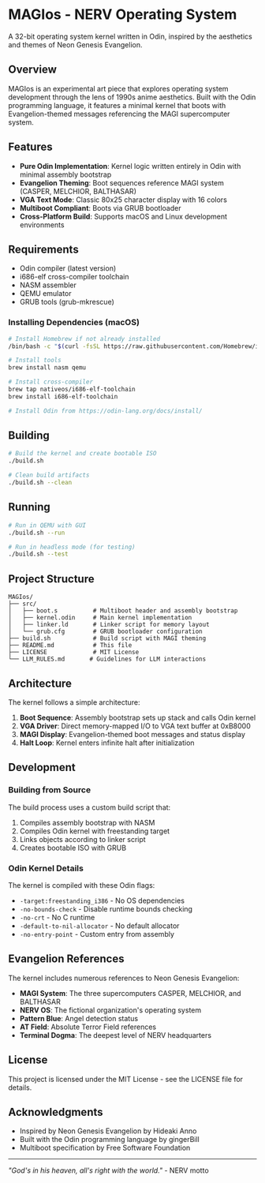 # MAGIos - NERV Operating System

A 32-bit operating system kernel written in Odin, inspired by the aesthetics and themes of Neon Genesis Evangelion.

## Overview

MAGIos is an experimental art piece that explores operating system development through the lens of 1990s anime aesthetics. Built with the Odin programming language, it features a minimal kernel that boots with Evangelion-themed messages referencing the MAGI supercomputer system.

## Features

- **Pure Odin Implementation**: Kernel logic written entirely in Odin with minimal assembly bootstrap
- **Evangelion Theming**: Boot sequences reference MAGI system (CASPER, MELCHIOR, BALTHASAR)
- **VGA Text Mode**: Classic 80x25 character display with 16 colors
- **Multiboot Compliant**: Boots via GRUB bootloader
- **Cross-Platform Build**: Supports macOS and Linux development environments

## Requirements

- Odin compiler (latest version)
- i686-elf cross-compiler toolchain
- NASM assembler
- QEMU emulator
- GRUB tools (grub-mkrescue)

### Installing Dependencies (macOS)

```bash
# Install Homebrew if not already installed
/bin/bash -c "$(curl -fsSL https://raw.githubusercontent.com/Homebrew/install/HEAD/install.sh)"

# Install tools
brew install nasm qemu

# Install cross-compiler
brew tap nativeos/i686-elf-toolchain
brew install i686-elf-toolchain

# Install Odin from https://odin-lang.org/docs/install/
```

## Building

```bash
# Build the kernel and create bootable ISO
./build.sh

# Clean build artifacts
./build.sh --clean
```

## Running

```bash
# Run in QEMU with GUI
./build.sh --run

# Run in headless mode (for testing)
./build.sh --test
```

## Project Structure

```
MAGIos/
├── src/
│   ├── boot.s          # Multiboot header and assembly bootstrap
│   ├── kernel.odin     # Main kernel implementation
│   ├── linker.ld       # Linker script for memory layout
│   └── grub.cfg        # GRUB bootloader configuration
├── build.sh            # Build script with MAGI theming
├── README.md           # This file
├── LICENSE             # MIT License
└── LLM_RULES.md       # Guidelines for LLM interactions
```

## Architecture

The kernel follows a simple architecture:

1. **Boot Sequence**: Assembly bootstrap sets up stack and calls Odin kernel
2. **VGA Driver**: Direct memory-mapped I/O to VGA text buffer at 0xB8000
3. **MAGI Display**: Evangelion-themed boot messages and status display
4. **Halt Loop**: Kernel enters infinite halt after initialization

## Development

### Building from Source

The build process uses a custom build script that:

1. Compiles assembly bootstrap with NASM
2. Compiles Odin kernel with freestanding target
3. Links objects according to linker script
4. Creates bootable ISO with GRUB

### Odin Kernel Details

The kernel is compiled with these Odin flags:

- `-target:freestanding_i386` - No OS dependencies
- `-no-bounds-check` - Disable runtime bounds checking
- `-no-crt` - No C runtime
- `-default-to-nil-allocator` - No default allocator
- `-no-entry-point` - Custom entry from assembly

## Evangelion References

The kernel includes numerous references to Neon Genesis Evangelion:

- **MAGI System**: The three supercomputers CASPER, MELCHIOR, and BALTHASAR
- **NERV OS**: The fictional organization's operating system
- **Pattern Blue**: Angel detection status
- **AT Field**: Absolute Terror Field references
- **Terminal Dogma**: The deepest level of NERV headquarters

## License

This project is licensed under the MIT License - see the LICENSE file for details.

## Acknowledgments

- Inspired by Neon Genesis Evangelion by Hideaki Anno
- Built with the Odin programming language by gingerBill
- Multiboot specification by Free Software Foundation

---

_"God's in his heaven, all's right with the world."_ - NERV motto
